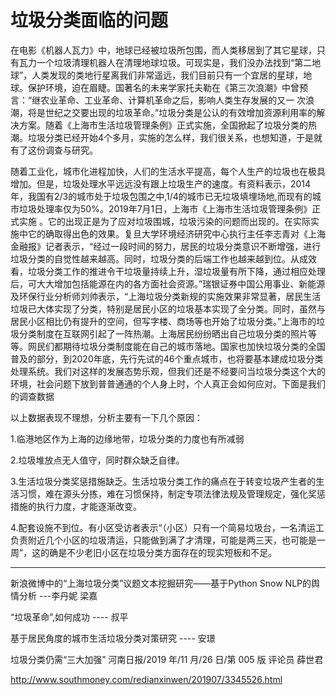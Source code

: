 # 垃圾分类面临的问题

在电影《机器人瓦力》中，地球已经被垃圾所包围，而人类移居到了其它星球，只有瓦力一个垃圾清理机器人在清理地球垃圾。可现实是，我们没办法找到“第二地球”，人类发现的类地行星离我们非常遥远，我们目前只有一个宜居的星球，地球。保护环境，迫在眉睫。国著名的未来学家托夫勒在《第三次浪潮》中曾预言：“继农业革命、工业革命、计算机革命之后，影响人类生存发展的又一
次浪潮，将是世纪之交要出现的垃圾革命。”垃圾分类是公认的有效增加资源利用率的解决方案。随着《上海市生活垃圾管理条例》正式实施，全国掀起了垃圾分类的热潮。垃圾分类已经开始4个多月，实施的怎么样，我们很关系，也想知道，于是就有了这份调查与研究。

随着工业化，城市化进程加快，人们的生活水平提高，每个人生产的垃圾也在极具增加。但是，垃圾处理水平远远没有跟上垃圾生产的速度。有资料表示，2014年，我国有2/3的城市处于垃圾包围之中,1/4的城市已无垃圾填埋场地,而现有的城市垃圾处理率仅为50%。2019年7月1日，上海市《上海市生活垃圾管理条例》正式实施 。它的出现正是为了应对垃圾围城，垃圾污染的问题而出现的。在实际实施中它的确取得出色的效果。复旦大学环境经济研究中心执行主任李志青对《上海金融报》记者表示，“经过一段时间的努力，居民的垃圾分类意识不断增强，进行垃圾分类的自觉性越来越高。同时，垃圾分类的后端工作也越来越到位。从成效看，垃圾分类工作的推进令干垃圾量持续上升，湿垃圾量有所下降，通过相应处理后，可大大增加包括能源在内的各方面社会资源。”瑞银证券中国公用事业、新能源及环保行业分析师刘帅表示，“上海垃圾分类新规的实施效果非常显著，居民生活垃圾已大体实现了分类，特别是居民小区的垃圾基本实现了全分类。同时，虽然与居民小区相比仍有提升的空间，但写字楼、商场等也开始了垃圾分类。”上海市的垃圾分类制度在互联网引起了一阵热潮。上海居民纷纷晒出自己垃圾分类的照片等等。网民们都期待垃圾分类制度能在自己的城市落地。国家也加快垃圾分类的全国普及的部分，到2020年底，先行先试的46个重点城市，也将要基本建成垃圾分类处理系统。我们对这样的发展态势乐观，但我们还是不经要问当垃圾分类这个大的环境，社会问题下放到普普通通的个人身上时，个人真正会如何应对。下面是我们的调查数据


以上数据表现不理想，分析主要有一下几个原因：

1.临港地区作为上海的边缘地带，垃圾分类的力度也有所减弱

2.垃圾堆放点无人值守，同时群众缺乏自律。

3.生活垃圾分类奖惩措施缺乏。生活垃圾分类工作的痛点在于转变垃圾产生者的生活习惯，难在源头分拣，难在习惯保持，制定专项法律法规及管理规定，强化奖惩措施的执行力度，才能逐渐改变。


4.配套设施不到位。有小区受访者表示“（小区）只有一个简易垃圾台，一名清运工负责附近几个小区的垃圾清运，只能做到满了才清理，可能是两三天，也可能是一周”，这的确是不少老旧小区在垃圾分类方面存在的现实短板和不足。


---


新浪微博中的“上海垃圾分类”议题文本挖掘研究——基于Python Snow NLP的舆情分析 ---李丹妮 梁嘉

“垃圾革命”,如何成功 ---- 叔平


基于居民角度的城市生活垃圾分类对策研究 ---- 安璟

垃圾分类仍需“三大加强”  河南日报/2019 年/11 月/26 日/第 005 版 评论员 薛世君

http://www.southmoney.com/redianxinwen/201907/3345526.html


